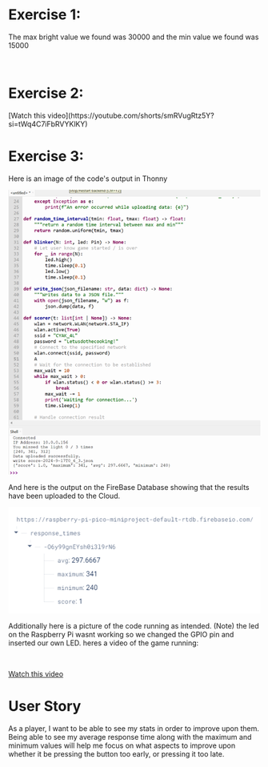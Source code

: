 <h1>Exercise 1:</h1>
<p>The max bright value we found was 30000 and the min value we found was 15000</p> <br>

<h1>Exercise 2:</h1>
[Watch this video](https://youtube.com/shorts/smRVugRtz5Y?si=tWq4C7iFbRVYKlKY) <br>

<h1>Exercise 3:</h1>
<p>Here is an image of the code's output in Thonny </p>

![Alt text](https://github.com/kcheb27/2024-mini/blob/main/PictureOfDBCode.png) <br>
<p>And here is the output on the FireBase Database showing that the results have been uploaded to the Cloud. </p>

![Alt text](https://github.com/kcheb27/2024-mini/blob/main/UploadedResultsOnFireBase.png) <br>

<p>Additionally here is a picture of the code running as intended. (Note) the led on the Raspberry Pi wasnt working so we changed the GPIO pin and inserted our own LED.
heres a video of the game running: </p> <br>

[Watch this video](https://youtube.com/shorts/pfEmxIS5aKE?si=3Nqhn3Z7IR_voLT-) <br>

<h1> User Story </h1>
<p> As a player, I want to be able to see my stats in order to improve upon them. Being able to see my average response time along with the maximum and minimum values will help me focus on what aspects to improve upon whether it be pressing the button too early, or pressing it too late. </p>
